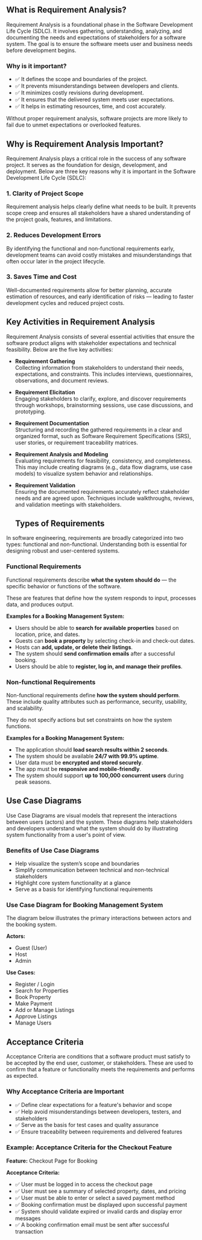 ## What is Requirement Analysis?

Requirement Analysis is a foundational phase in the Software Development Life Cycle (SDLC). It involves gathering, understanding, analyzing, and documenting the needs and expectations of stakeholders for a software system. The goal is to ensure the software meets user and business needs before development begins.

### Why is it important?

- ✅ It defines the scope and boundaries of the project.
- ✅ It prevents misunderstandings between developers and clients.
- ✅ It minimizes costly revisions during development.
- ✅ It ensures that the delivered system meets user expectations.
- ✅ It helps in estimating resources, time, and cost accurately.

Without proper requirement analysis, software projects are more likely to fail due to unmet expectations or overlooked features.
## Why is Requirement Analysis Important?
Requirement Analysis plays a critical role in the success of any software project. It serves as the foundation for design, development, and deployment. Below are three key reasons why it is important in the Software Development Life Cycle (SDLC):
### 1. Clarity of Project Scope
Requirement analysis helps clearly define what needs to be built. It prevents scope creep and ensures all stakeholders have a shared understanding of the project goals, features, and limitations.
### 2. Reduces Development Errors
By identifying the functional and non-functional requirements early, development teams can avoid costly mistakes and misunderstandings that often occur later in the project lifecycle.
### 3. Saves Time and Cost
Well-documented requirements allow for better planning, accurate estimation of resources, and early identification of risks — leading to faster development cycles and reduced project costs.
## Key Activities in Requirement Analysis

Requirement Analysis consists of several essential activities that ensure the software product aligns with stakeholder expectations and technical feasibility. Below are the five key activities:

- **Requirement Gathering**  
  Collecting information from stakeholders to understand their needs, expectations, and constraints. This includes interviews, questionnaires, observations, and document reviews.

- **Requirement Elicitation**  
  Engaging stakeholders to clarify, explore, and discover requirements through workshops, brainstorming sessions, use case discussions, and prototyping.

- **Requirement Documentation**  
  Structuring and recording the gathered requirements in a clear and organized format, such as Software Requirement Specifications (SRS), user stories, or requirement traceability matrices.

- **Requirement Analysis and Modeling**  
  Evaluating requirements for feasibility, consistency, and completeness. This may include creating diagrams (e.g., data flow diagrams, use case models) to visualize system behavior and relationships.

- **Requirement Validation**  
  Ensuring the documented requirements accurately reflect stakeholder needs and are agreed upon. Techniques include walkthroughs, reviews, and validation meetings with stakeholders.
  
  ## Types of Requirements

In software engineering, requirements are broadly categorized into two types: functional and non-functional. Understanding both is essential for designing robust and user-centered systems.

### Functional Requirements

Functional requirements describe **what the system should do** — the specific behavior or functions of the software.

These are features that define how the system responds to input, processes data, and produces output.

**Examples for a Booking Management System:**
- Users should be able to **search for available properties** based on location, price, and dates.
- Guests can **book a property** by selecting check-in and check-out dates.
- Hosts can **add, update, or delete their listings**.
- The system should **send confirmation emails** after a successful booking.
- Users should be able to **register, log in, and manage their profiles**.

### Non-functional Requirements

Non-functional requirements define **how the system should perform**. These include quality attributes such as performance, security, usability, and scalability.

They do not specify actions but set constraints on how the system functions.

**Examples for a Booking Management System:**
- The application should **load search results within 2 seconds**.
- The system should be available **24/7 with 99.9% uptime**.
- User data must be **encrypted and stored securely**.
- The app must be **responsive and mobile-friendly**.
- The system should support **up to 100,000 concurrent users** during peak seasons.

## Use Case Diagrams

Use Case Diagrams are visual models that represent the interactions between users (actors) and the system. These diagrams help stakeholders and developers understand what the system should do by illustrating system functionality from a user's point of view.

### Benefits of Use Case Diagrams

- Help visualize the system’s scope and boundaries
- Simplify communication between technical and non-technical stakeholders
- Highlight core system functionality at a glance
- Serve as a basis for identifying functional requirements

### Use Case Diagram for Booking Management System

The diagram below illustrates the primary interactions between actors and the booking system.

**Actors:**
- Guest (User)
- Host
- Admin

**Use Cases:**
- Register / Login
- Search for Properties
- Book Property
- Make Payment
- Add or Manage Listings
- Approve Listings
- Manage Users
## Acceptance Criteria

Acceptance Criteria are conditions that a software product must satisfy to be accepted by the end user, customer, or stakeholders. These are used to confirm that a feature or functionality meets the requirements and performs as expected.

### Why Acceptance Criteria are Important

- ✅ Define clear expectations for a feature's behavior and scope
- ✅ Help avoid misunderstandings between developers, testers, and stakeholders
- ✅ Serve as the basis for test cases and quality assurance
- ✅ Ensure traceability between requirements and delivered features

### Example: Acceptance Criteria for the Checkout Feature

**Feature:** Checkout Page for Booking

**Acceptance Criteria:**

- ✅ User must be logged in to access the checkout page
- ✅ User must see a summary of selected property, dates, and pricing
- ✅ User must be able to enter or select a saved payment method
- ✅ Booking confirmation must be displayed upon successful payment
- ✅ System should validate expired or invalid cards and display error messages
- ✅ A booking confirmation email must be sent after successful transaction
